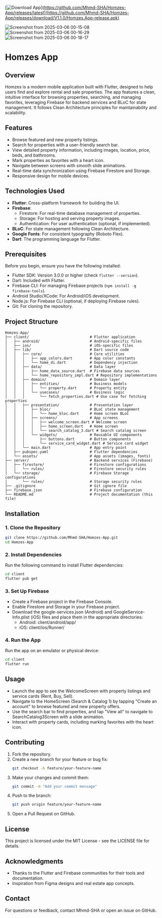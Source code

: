 
[![Download App](https://img.shields.io/badge/Download-App-blue.svg)](https://github.com/Mhmd-SHA/Homzes-App/releases/latest](https://github.com/Mhmd-SHA/Homzes-App/releases/download/V1.1.0/Homzes.App-release.apk)

![Screenshot from 2025-03-06 00-15-08](https://github.com/user-attachments/assets/3c8c135f-7426-4c7e-9bd4-fe5e68ee116d)
![Screenshot from 2025-03-06 00-16-29](https://github.com/user-attachments/assets/536c752d-a84c-45ce-ae7d-4bbe64cc07e1)
![Screenshot from 2025-03-06 00-18-17](https://github.com/user-attachments/assets/15727dd1-2ada-48bd-a012-fa04ed4d6c4c)


# Homzes App

## Overview
Homzes is a modern mobile application built with Flutter, designed to help users find and explore rental and sale properties. The app features a clean, intuitive interface for browsing properties, searching, and managing favorites, leveraging Firebase for backend services and BLoC for state management. It follows Clean Architecture principles for maintainability and scalability.

## Features
- Browse featured and new property listings.
- Search for properties with a user-friendly search bar.
- View detailed property information, including images, location, price, beds, and bathrooms.
- Mark properties as favorites with a heart icon.
- Navigate between screens with smooth slide animations.
- Real-time data synchronization using Firebase Firestore and Storage.
- Responsive design for mobile devices.

## Technologies Used
- **Flutter**: Cross-platform framework for building the UI.
- **Firebase**:
  - Firestore: For real-time database management of properties.
  - Storage: For hosting and serving property images.
  - Authentication: For user authentication (optional, if implemented).
- **BLoC**: For state management following Clean Architecture.
- **Google Fonts**: For consistent typography (Roboto Flex).
- **Dart**: The programming language for Flutter.

## Prerequisites
Before you begin, ensure you have the following installed:

- Flutter SDK: Version 3.0.0 or higher (check `flutter --version`).
- Dart: Included with Flutter.
- Firebase CLI: For managing Firebase projects (`npm install -g firebase-tools`).
- Android Studio/XCode: For Android/iOS development.
- Node.js: For Firebase CLI (optional, if deploying Firebase rules).
- Git: For cloning the repository.

## Project Structure

```
Homzes-App/
├── client/                            # Flutter application
│   ├── android/                       # Android-specific files
│   ├── ios/                           # iOS-specific files
│   ├── lib/                           # Dart source code
│   │   ├── core/                      # Core utilities
│   │   │   ├── app_colors.dart        # App color constants
│   │   │   └── home_di.dart           # Dependency injection
│   │   ├── data/                      # Data layer
│   │   │   ├── home_data_source.dart  # Firebase data sources
│   │   │   └── home_repository_impl.dart # Repository implementations
│   │   ├── domain/                    # Domain layer
│   │   │   ├── entities/              # Business models
│   │   │   │   └── property.dart      # Property entity
│   │   │   └── usecases/              # Business logic
│   │   │       └── fetch_properties.dart # Use case for fetching properties
│   │   ├── presentation/              # Presentation layer
│   │   │   ├── bloc/                  # BLoC state management
│   │   │   │   └── home_bloc.dart     # Home screen BLoC
│   │   │   ├── screens/               # App screens
│   │   │   │   ├── welcome_screen.dart # Welcome screen
│   │   │   │   ├── home_screen.dart   # Home screen
│   │   │   │   └── search_catalog_3.dart # Search catalog screen
│   │   │   └── widgets/               # Reusable UI components
│   │   │       ├── buttons.dart       # Button components
│   │   │       └── service_card_widget.dart # Service card widget
│   │   └── main.dart                  # App entry point
│   ├── pubspec.yaml                   # Flutter dependencies
│   └── assets/                        # App assets (images, fonts)
├── server/                            # Backend services (Firebase)
│   ├── firestore/                     # Firestore configurations
│   │   └── rules/                     # Firestore security rules
│   └── storage/                       # Firebase Storage configurations
│       └── rules/                     # Storage security rules
├── .gitignore                         # Git ignore file
├── firebase.json                      # Firebase configuration
└── README.md                          # Project documentation (this file)
```

## Installation

### 1. Clone the Repository
```bash
git clone https://github.com/Mhmd-SHA/Homzes-App.git
cd Homzes-App
```

### 2. Install Dependencies
Run the following command to install Flutter dependencies:
```bash
cd client
flutter pub get
```

### 3. Set Up Firebase
- Create a Firebase project in the Firebase Console.
- Enable Firestore and Storage in your Firebase project.
- Download the google-services.json (Android) and GoogleService-Info.plist (iOS) files and place them in the appropriate directories:
  - Android: client/android/app/
  - iOS: client/ios/Runner/


### 4. Run the App
Run the app on an emulator or physical device:
```bash
cd client
flutter run
```

## Usage
- Launch the app to see the WelcomeScreen with property listings and service cards (Rent, Buy, Sell).
- Navigate to the HomeScreen (Search & Catalog 1) by tapping "Create an account" to browse featured and new property offers.
- Use the search bar to find properties, and tap "View all" to navigate to SearchCatalog3Screen with a slide animation.
- Interact with property cards, including marking favorites with the heart icon.

## Contributing
1. Fork the repository.
2. Create a new branch for your feature or bug fix:
   ```bash
   git checkout -b feature/your-feature-name
   ```
3. Make your changes and commit them:
   ```bash
   git commit -m "Add your commit message"
   ```
4. Push to the branch:
   ```bash
   git push origin feature/your-feature-name
   ```
5. Open a Pull Request on GitHub.

## License
This project is licensed under the MIT License - see the LICENSE file for details.

## Acknowledgments
- Thanks to the Flutter and Firebase communities for their tools and documentation.
- Inspiration from Figma designs and real estate app concepts.

## Contact
For questions or feedback, contact Mhmd-SHA or open an issue on GitHub.
